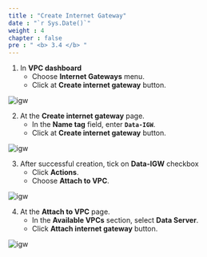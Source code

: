 ```yaml
---
title : "Create Internet Gateway"
date : "`r Sys.Date()`"
weight : 4
chapter : false
pre : " <b> 3.4 </b> "
---
```



1. In **VPC dashboard**
    + Choose **Internet Gateways** menu.
    + Click at **Create internet gateway** button.
  
![igw](/aws-fcj/images/2.cloudserver/igw-01.png)

2. At the **Create internet gateway** page.
    + In the **Name tag** field, enter **`Data-IGW`**.
    + Click at **Create internet gateway** button.
  
![igw](/aws-fcj/images/3.dataserver/igw-01.png)

3. After successful creation, tick on **Data-IGW** checkbox
    + Click **Actions**.
    + Choose **Attach to VPC**.
 
![igw](/aws-fcj/images/3.dataserver/igw-03.png)

4. At the **Attach to VPC** page.
    + In the **Available VPCs** section, select **Data Server**.
    + Click **Attach internet gateway** button.

![igw](/aws-fcj/images/3.dataserver/igw-02.png)